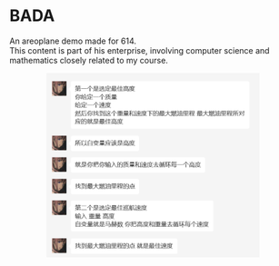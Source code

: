 # BADA
An areoplane demo made for 614.
<br/>
This content is part of his enterprise, involving computer science and mathematics closely related to my course.
<br/>
<div align=center><img width="375" height="325" src="https://github.com/ToSniperSam/BADA-MODEL/blob/main/python/pic.png"/></div>
